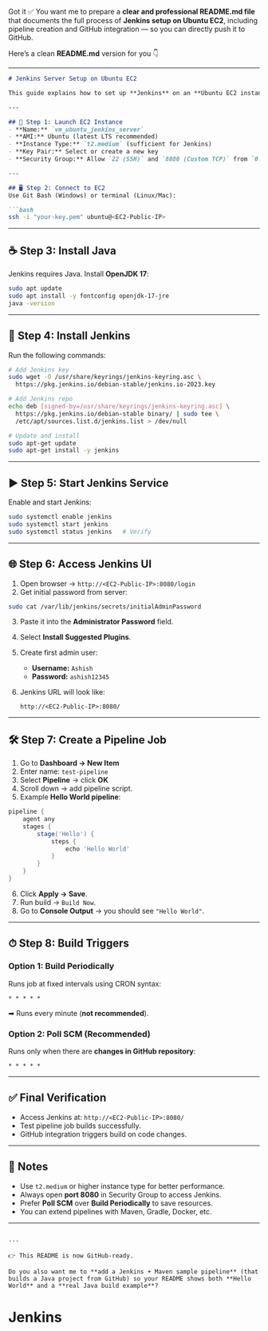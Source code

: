 Got it ✅
You want me to prepare a **clear and professional README.md file** that documents the full process of **Jenkins setup on Ubuntu EC2**, including pipeline creation and GitHub integration — so you can directly push it to GitHub.

Here’s a clean **README.md** version for you 👇

---

````markdown
# Jenkins Server Setup on Ubuntu EC2

This guide explains how to set up **Jenkins** on an **Ubuntu EC2 instance**, configure it, and run a sample pipeline project integrated with GitHub + Maven.

---

## 🚀 Step 1: Launch EC2 Instance
- **Name:** `vm_ubuntu_jenkins_server`  
- **AMI:** Ubuntu (latest LTS recommended)  
- **Instance Type:** `t2.medium` (sufficient for Jenkins)  
- **Key Pair:** Select or create a new key  
- **Security Group:** Allow `22 (SSH)` and `8080 (Custom TCP)` from `0.0.0.0/0`

---

## 🖥 Step 2: Connect to EC2
Use Git Bash (Windows) or terminal (Linux/Mac):

```bash
ssh -i "your-key.pem" ubuntu@<EC2-Public-IP>
````

---

## ☕ Step 3: Install Java

Jenkins requires Java. Install **OpenJDK 17**:

```bash
sudo apt update
sudo apt install -y fontconfig openjdk-17-jre
java -version
```

---

## 🔧 Step 4: Install Jenkins

Run the following commands:

```bash
# Add Jenkins key
sudo wget -O /usr/share/keyrings/jenkins-keyring.asc \
  https://pkg.jenkins.io/debian-stable/jenkins.io-2023.key

# Add Jenkins repo
echo deb [signed-by=/usr/share/keyrings/jenkins-keyring.asc] \
  https://pkg.jenkins.io/debian-stable binary/ | sudo tee \
  /etc/apt/sources.list.d/jenkins.list > /dev/null

# Update and install
sudo apt-get update
sudo apt-get install -y jenkins
```

---

## ▶ Step 5: Start Jenkins Service

Enable and start Jenkins:

```bash
sudo systemctl enable jenkins
sudo systemctl start jenkins
sudo systemctl status jenkins   # Verify
```

---

## 🌐 Step 6: Access Jenkins UI

1. Open browser → `http://<EC2-Public-IP>:8080/login`
2. Get initial password from server:

```bash
sudo cat /var/lib/jenkins/secrets/initialAdminPassword
```

3. Paste it into the **Administrator Password** field.
4. Select **Install Suggested Plugins**.
5. Create first admin user:

   * **Username:** `Ashish`
   * **Password:** `ashish12345`
6. Jenkins URL will look like:

   ```
   http://<EC2-Public-IP>:8080/
   ```

---

## 🛠 Step 7: Create a Pipeline Job

1. Go to **Dashboard → New Item**
2. Enter name: `test-pipeline`
3. Select **Pipeline** → click **OK**
4. Scroll down → add pipeline script.
5. Example **Hello World pipeline**:

```groovy
pipeline {
    agent any
    stages {
        stage('Hello') {
            steps {
                echo 'Hello World'
            }
        }
    }
}
```

6. Click **Apply → Save**.
7. Run build → `Build Now`.
8. Go to **Console Output** → you should see `"Hello World"`.

---

## ⏱ Step 8: Build Triggers

### Option 1: Build Periodically

Runs job at fixed intervals using CRON syntax:

```
* * * * *
```

➡ Runs every minute (**not recommended**).

### Option 2: Poll SCM (Recommended)

Runs only when there are **changes in GitHub repository**:

```
* * * * *
```

---

## ✅ Final Verification

* Access Jenkins at: `http://<EC2-Public-IP>:8080/`
* Test pipeline job builds successfully.
* GitHub integration triggers build on code changes.

---

## 📌 Notes

* Use `t2.medium` or higher instance type for better performance.
* Always open **port 8080** in Security Group to access Jenkins.
* Prefer **Poll SCM** over **Build Periodically** to save resources.
* You can extend pipelines with Maven, Gradle, Docker, etc.

---

```

---

👉 This README is now GitHub-ready.  

Do you also want me to **add a Jenkins + Maven sample pipeline** (that builds a Java project from GitHub) so your README shows both **Hello World** and a **real Java build example**?
```
# Jenkins

